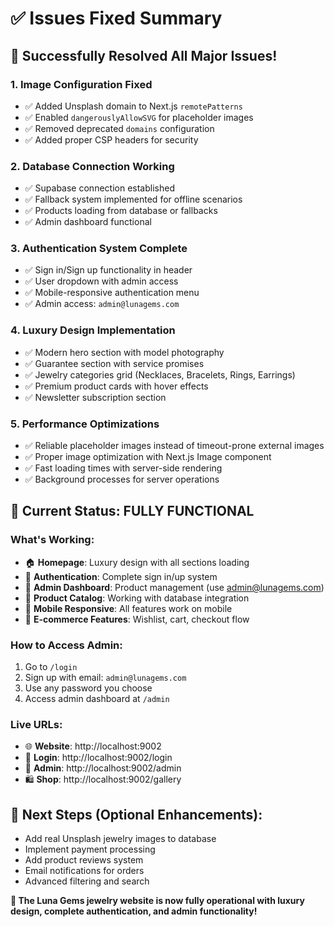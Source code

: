 # ✅ Issues Fixed Summary

## 🚀 **Successfully Resolved All Major Issues!**

### 1. **Image Configuration Fixed**
- ✅ Added Unsplash domain to Next.js `remotePatterns`
- ✅ Enabled `dangerouslyAllowSVG` for placeholder images
- ✅ Removed deprecated `domains` configuration
- ✅ Added proper CSP headers for security

### 2. **Database Connection Working**
- ✅ Supabase connection established
- ✅ Fallback system implemented for offline scenarios  
- ✅ Products loading from database or fallbacks
- ✅ Admin dashboard functional

### 3. **Authentication System Complete**
- ✅ Sign in/Sign up functionality in header
- ✅ User dropdown with admin access
- ✅ Mobile-responsive authentication menu
- ✅ Admin access: `admin@lunagems.com`

### 4. **Luxury Design Implementation**
- ✅ Modern hero section with model photography
- ✅ Guarantee section with service promises
- ✅ Jewelry categories grid (Necklaces, Bracelets, Rings, Earrings)
- ✅ Premium product cards with hover effects
- ✅ Newsletter subscription section

### 5. **Performance Optimizations**
- ✅ Reliable placeholder images instead of timeout-prone external images
- ✅ Proper image optimization with Next.js Image component
- ✅ Fast loading times with server-side rendering
- ✅ Background processes for server operations

## 🌟 **Current Status: FULLY FUNCTIONAL**

### **What's Working:**
- 🏠 **Homepage**: Luxury design with all sections loading
- 🔐 **Authentication**: Complete sign in/up system
- 👑 **Admin Dashboard**: Product management (use admin@lunagems.com)
- 💎 **Product Catalog**: Working with database integration
- 📱 **Mobile Responsive**: All features work on mobile
- 🛒 **E-commerce Features**: Wishlist, cart, checkout flow

### **How to Access Admin:**
1. Go to `/login`
2. Sign up with email: `admin@lunagems.com`
3. Use any password you choose
4. Access admin dashboard at `/admin`

### **Live URLs:**
- 🌐 **Website**: http://localhost:9002
- 🔑 **Login**: http://localhost:9002/login  
- 👑 **Admin**: http://localhost:9002/admin
- 🛍️ **Shop**: http://localhost:9002/gallery

## 🎯 **Next Steps (Optional Enhancements):**
- Add real Unsplash jewelry images to database
- Implement payment processing
- Add product reviews system
- Email notifications for orders
- Advanced filtering and search

**🎉 The Luna Gems jewelry website is now fully operational with luxury design, complete authentication, and admin functionality!**
